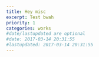 ```yaml
---
title: Hey misc
excerpt: Test bwah
priority: 1
categories: works
#date/lastupdated are optional
#date: 2017-03-14 20:31:55
#lastupdated: 2017-03-14 20:31:55
---
```

